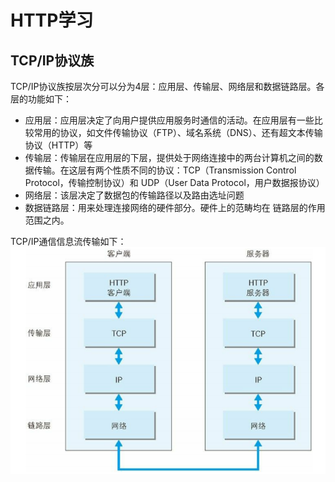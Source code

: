 # HTTP学习

## TCP/IP协议族

TCP/IP协议族按层次分可以分为4层：应用层、传输层、网络层和数据链路层。各层的功能如下：

* 应用层：应用层决定了向用户提供应用服务时通信的活动。在应用层有一些比较常用的协议，如文件传输协议（FTP）、域名系统（DNS）、还有超文本传输协议（HTTP）等
* 传输层：传输层在应用层的下层，提供处于网络连接中的两台计算机之间的数据传输。在这层有两个性质不同的协议：TCP（Transmission Control Protocol，传输控制协议）和 UDP（User Data Protocol，用户数据报协议）
* 网络层：该层决定了数据包的传输路径以及路由选址问题
* 数据链路层：用来处理连接网络的硬件部分。硬件上的范畴均在 链路层的作用范围之内。

TCP/IP通信信息流传输如下：
![TCP/IP信息传输](./picture/3CQ(0ICKF3S3P}B2B)KRUYR.png)
